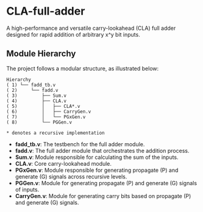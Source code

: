 # CLA-full-adder
A high-performance and versatile carry-lookahead (CLA) full adder designed for rapid addition of arbitrary x^y bit inputs.

## Module Hierarchy
The project follows a modular structure, as illustrated below:
```
Hierarchy
( 1) └── fadd_tb.v
( 2)     └── fadd.v
( 3)         ├── Sum.v
( 4)         ├── CLA.v
( 5)         │   ├── CLA*.v
( 6)         │   ├── CarryGen.v
( 7)         │   └── PGxGen.v
( 8)         └── PGGen.v

* denotes a recursive implementation
```
- **fadd_tb.v**: The testbench for the full adder module.
- **fadd.v**: The full adder module that orchestrates the addition process.
- **Sum.v**: Module responsible for calculating the sum of the inputs.
- **CLA.v**: Core carry-lookahead module.
- **PGxGen.v**: Module responsible for generating propagate (P) and generate (G) signals across recursive levels.
- **PGGen.v**: Module for generating propagate (P) and generate (G) signals of inputs.
- **CarryGen.v**: Module for generating carry bits based on propagate (P) and generate (G) signals.


